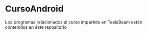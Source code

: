 CursoAndroid
============

Los programas relacionados al curso impartido en TeslaBeam están contenidos en éste repositorio
